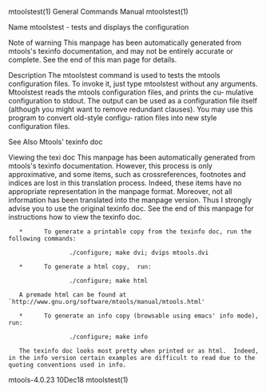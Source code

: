 mtoolstest(1)                                                                              General Commands Manual                                                                              mtoolstest(1)

Name
       mtoolstest - tests and displays the configuration

Note of warning
       This manpage has been automatically generated from mtools's texinfo documentation, and may not be entirely accurate or complete.  See the end of this man page for details.

Description
       The mtoolstest command is used to tests the mtools configuration files. To invoke it, just type mtoolstest without any arguments.  Mtoolstest reads the mtools configuration files, and prints the cu‐
       mulative configuration to stdout. The output can be used as a configuration file itself (although you might want to remove redundant clauses).  You may use this program to convert old-style configu‐
       ration files into new style configuration files.

See Also
       Mtools' texinfo doc

Viewing the texi doc
       This  manpage  has  been  automatically generated from mtools's texinfo documentation. However, this process is only approximative, and some items, such as crossreferences, footnotes and indices are
       lost in this translation process.  Indeed, these items have no appropriate representation in the manpage format.  Moreover, not all information has been translated into the manpage version.  Thus  I
       strongly advise you to use the original texinfo doc.  See the end of this manpage for instructions how to view the texinfo doc.

       *      To generate a printable copy from the texinfo doc, run the following commands:

                     ./configure; make dvi; dvips mtools.dvi

       *      To generate a html copy,  run:

                     ./configure; make html

       A premade html can be found at `http://www.gnu.org/software/mtools/manual/mtools.html'

       *      To generate an info copy (browsable using emacs' info mode), run:

                     ./configure; make info

       The texinfo doc looks most pretty when printed or as html.  Indeed, in the info version certain examples are difficult to read due to the quoting conventions used in info.

mtools-4.0.23                                                                                      10Dec18                                                                                      mtoolstest(1)
